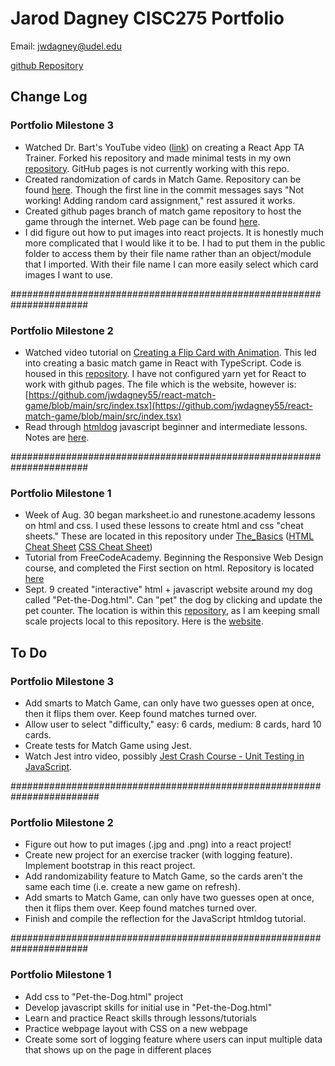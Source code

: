 # Jarod Dagney CISC275 Portfolio

Email: <jwdagney@udel.edu>

[github Repository](https://github.com/jwdagney55/jwdagney55.github.io)

## Change Log
### Portfolio Milestone 3
- Watched Dr. Bart's YouTube video ([link](https://www.youtube.com/watch?v=q8eYF6cUi5c)) on creating a React App TA Trainer. Forked his repository and made minimal tests in my own [repository](https://github.com/jwdagney55/ta-trainer). GitHub pages is not currently working with this repo.
- Created randomization of cards in Match Game. Repository can be found [here](https://github.com/jwdagney55/react-match-game). Though the first line in the commit messages says
"Not working! Adding random card assignment," rest assured it works.
- Created github pages branch of match game repository to host the game through the internet. Web page can be found [here](https://jwdagney55.github.io/react-match-game/).
- I did figure out how to put images into react projects. It is honestly much more complicated that I would like it to be. I had to put them in the public folder to access them by their file name rather than an object/module that I imported. With their file name I can more easily select which card images I want to use.

######################################################################

### Portfolio Milestone 2
- Watched video tutorial on [Creating a Flip Card with Animation](https://www.youtube.com/watch?v=qrZFo1jLG-4). This led into creating a basic match game in React with TypeScript. Code is housed in this [repository](https://github.com/jwdagney55/react-match-game). I have not configured yarn yet for React to work with github pages. The file which is the website, however is: [https://github.com/jwdagney55/react-match-game/blob/main/src/index.tsx](https://github.com/jwdagney55/react-match-game/blob/main/src/index.tsx)
- Read through [htmldog](https://htmldog.com/guides/javascript/) javascript beginner and intermediate lessons. Notes are [here](https://github.com/jwdagney55/jwdagney55.github.io/blob/main/The_Basics/JavaScript.txt).

######################################################################
### Portfolio Milestone 1
- Week of Aug. 30 began marksheet.io and runestone.academy lessons on html and css. I used these lessons to create html and css "cheat sheets." These are located in this repository under [The_Basics](https://github.com/jwdagney55/jwdagney55.github.io/tree/main/The_Basics) ([HTML Cheat Sheet](https://github.com/jwdagney55/jwdagney55.github.io/blob/main/The_Basics/HTML-CheatSheet.html) [CSS Cheat Sheet](https://github.com/jwdagney55/jwdagney55.github.io/blob/main/The_Basics/CSS_TestSite.html))
- Tutorial from FreeCodeAcademy. Beginning the Responsive Web Design course, and completed the First section on html. Repository is located [here](https://github.com/jwdagney55/CISC275-Tutorials)
- Sept. 9 created "interactive" html + javascript website around my dog called "Pet-the-Dog.html". Can "pet" the dog by clicking and update the pet counter. The location is within this [repository](https://github.com/jwdagney55/jwdagney55.github.io/tree/main/Projects), as I am keeping small scale projects local to this repository. Here is the [website](https://github.com/jwdagney55/jwdagney55.github.io/blob/main/Projects/Pet-the-Dog.html).

## To Do
### Portfolio Milestone 3
- Add smarts to Match Game, can only have two guesses open at once, then it flips them over. Keep found matches turned over.
- Allow user to select "difficulty," easy: 6 cards, medium: 8 cards, hard 10 cards.
- Create tests for Match Game using Jest.
- Watch Jest intro video, possibly [Jest Crash Course - Unit Testing in JavaScript](https://www.youtube.com/watch?v=7r4xVDI2vho).

########################################################################

### Portfolio Milestone 2
- Figure out how to put images (.jpg and .png) into a react project!
- Create new project for an exercise tracker (with logging feature). Implement bootstrap in this react project.
- Add randomizability feature to Match Game, so the cards aren't the same each time (i.e. create a new game on refresh).
- Add smarts to Match Game, can only have two guesses open at once, then it flips them over. Keep found matches turned over.
- Finish and compile the reflection for the JavaScript htmldog tutorial.

######################################################################

### Portfolio Milestone 1
- Add css to "Pet-the-Dog.html" project
- Develop javascript skills for initial use in "Pet-the-Dog.html"
- Learn and practice React skills through lessons/tutorials
- Practice webpage layout with CSS on a new webpage
- Create some sort of logging feature where users can input multiple data that shows up on the page in different places


